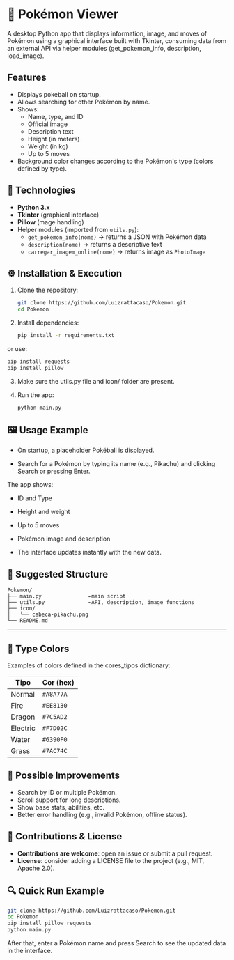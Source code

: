 # 🐉 Pokémon Viewer

A desktop Python app that displays information, image, and moves of Pokémon using a graphical interface built with Tkinter, consuming data from an external API via helper modules (get_pokemon_info, description, load_image).


## Features

- Displays pokeball on startup.
- Allows searching for other Pokémon by name.
- Shows:
  - Name, type, and ID
  - Official image
  - Description text
  - Height (in meters)
  - Weight (in kg)
  - Up to 5 moves
- Background color changes according to the Pokémon's type (colors defined by type).

## 🧰 Technologies

- **Python 3.x**  
- **Tkinter** (graphical interface)
- **Pillow** (mage handling)
- Helper modules (imported from `utils.py`):
  - `get_pokemon_info(nome)` → returns a JSON with Pokémon data
  - `description(nome)` → returns a descriptive text
  - `carregar_imagem_online(nome)` → returns image as `PhotoImage`

## ⚙️ Installation & Execution

1. Clone the repository:
   ```bash
   git clone https://github.com/Luizrattacaso/Pokemon.git
   cd Pokemon

2. Install dependencies:

   ```bash
   pip install -r requirements.txt
   ```
  or use:
   ```bash
   pip install requests
   pip install pillow
   ```

3. Make sure the utils.py file and icon/ folder are present.

4. Run the app:

   ```bash
   python main.py
   ```

## 🖼️ Usage Example

* On startup, a placeholder Pokéball is displayed.

* Search for a Pokémon by typing its name (e.g., Pikachu) and clicking Search or pressing Enter.

The app shows:

  * ID and Type
  * Height and weight
  * Up to 5 moves
  * Pokémon image and description

* The interface updates instantly with the new data.

## 📁 Suggested Structure

```
Pokemon/
├── main.py               ←main script
├── utils.py              ←API, description, image functions
├── icon/
│   └── cabeca-pikachu.png
└── README.md
```

---

## 🎨 Type Colors

Examples of colors defined in the cores_tipos dictionary:

| Tipo     | Cor (hex) |
| -------- | --------- |
| Normal   | `#A8A77A` |
| Fire     | `#EE8130` |
| Dragon   | `#7C5AD2` |
| Electric | `#F7D02C` |
| Water    | `#6390F0` |
| Grass    | `#7AC74C` |

## 🚀 Possible Improvements

* Search by ID or multiple Pokémon.
* Scroll support for long descriptions.
* Show base stats, abilities, etc.
* Better error handling (e.g., invalid Pokémon, offline status).

## 🤝 Contributions & License

* **Contributions are welcome**: open an issue or submit a pull request.
* **License**: consider adding a LICENSE file to the project (e.g., MIT, Apache 2.0).

## 🔍 Quick Run Example

```bash
git clone https://github.com/Luizrattacaso/Pokemon.git
cd Pokemon
pip install pillow requests
python main.py
```

After that, enter a Pokémon name and press Search to see the updated data in the interface.
